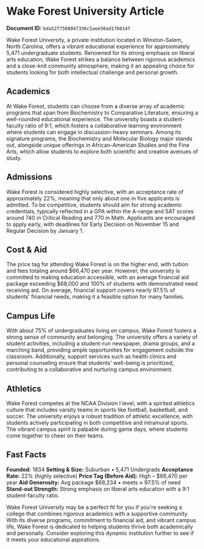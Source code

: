 # Wake Forest University Article

**Document ID:** `bda52f7508047336c5aee50ad176014f`

Wake Forest University, a private institution located in Winston-Salem, North Carolina, offers a vibrant educational experience for approximately 5,471 undergraduate students. Renowned for its strong emphasis on liberal arts education, Wake Forest strikes a balance between rigorous academics and a close-knit community atmosphere, making it an appealing choice for students looking for both intellectual challenge and personal growth.

## Academics
At Wake Forest, students can choose from a diverse array of academic programs that span from Biochemistry to Comparative Literature, ensuring a well-rounded educational experience. The university boasts a student-faculty ratio of 9:1, which fosters a collaborative learning environment where students can engage in discussion-heavy seminars. Among its signature programs, the Biochemistry and Molecular Biology major stands out, alongside unique offerings in African-American Studies and the Fine Arts, which allow students to explore both scientific and creative avenues of study.

## Admissions
Wake Forest is considered highly selective, with an acceptance rate of approximately 22%, meaning that only about one in five applicants is admitted. To be competitive, students should aim for strong academic credentials, typically reflected in a GPA within the A-range and SAT scores around 740 in Critical Reading and 770 in Math. Applicants are encouraged to apply early, with deadlines for Early Decision on November 15 and Regular Decision by January 1.

## Cost & Aid
The price tag for attending Wake Forest is on the higher end, with tuition and fees totaling around $66,470 per year. However, the university is committed to making education accessible, with an average financial aid package exceeding $68,000 and 100% of students with demonstrated need receiving aid. On average, financial support covers nearly 97.5% of students' financial needs, making it a feasible option for many families.

## Campus Life
With about 75% of undergraduates living on campus, Wake Forest fosters a strong sense of community and belonging. The university offers a variety of student activities, including a student-run newspaper, drama groups, and a marching band, providing ample opportunities for engagement outside the classroom. Additionally, support services such as health clinics and personal counseling ensure that students' well-being is prioritized, contributing to a collaborative and nurturing campus environment.

## Athletics
Wake Forest competes at the NCAA Division I level, with a spirited athletics culture that includes varsity teams in sports like football, basketball, and soccer. The university enjoys a robust tradition of athletic excellence, with students actively participating in both competitive and intramural sports. The vibrant campus spirit is palpable during game days, where students come together to cheer on their teams.

## Fast Facts
**Founded:** 1834
**Setting & Size:** Suburban • 5,471 Undergrads
**Acceptance Rate:** 22% (highly selective)
**Price Tag (Before Aid):** High – $66,470 per year
**Aid Generosity:** Avg package $68,234 • meets ≈ 97.5% of need
**Stand-out Strength:** Strong emphasis on liberal arts education with a 9:1 student-faculty ratio.

Wake Forest University may be a perfect fit for you if you're seeking a college that combines rigorous academics with a supportive community. With its diverse programs, commitment to financial aid, and vibrant campus life, Wake Forest is dedicated to helping students thrive both academically and personally. Consider exploring this dynamic institution further to see if it meets your educational aspirations.
